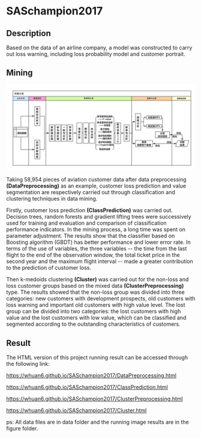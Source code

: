 # SASchampion2017

## Description
Based on the data of an airline company, a model was constructed to carry out loss warning, including loss probability model and customer portrait.

## Mining 
![Mining Process](https://github.com/whuan6/SASchampion2017/blob/master/miningProcess.png)

Taking 58,954 pieces of aviation customer data after data preprocessing **(DataPreprocessing)** as an example, customer loss prediction and value segmentation are respectively carried out through classification and clustering techniques in data mining.

Firstly, customer loss prediction **(ClassPrediction)** was carried out. Decision trees, random forests and gradient lifting trees were successively used for training and evaluation and comparison of classification performance indicators. In the mining process, a long time was spent on parameter adjustment. The results show that the classifier based on Boosting algorithm (GBDT) has better performance and lower error rate. In terms of the use of variables, the three variables -- the time from the last flight to the end of the observation window, the total ticket price in the second year and the maximum flight interval -- made a greater contribution to the prediction of customer loss.

Then k-medoids clustering **(Cluster)** was carried out for the non-loss and loss customer groups based on the mixed data **(ClusterPreprocessing)** type. The results showed that the non-loss group was divided into three categories: new customers with development prospects, old customers with loss warning and important old customers with high value level. The lost group can be divided into two categories: the lost customers with high value and the lost customers with low value, which can be classified and segmented according to the outstanding characteristics of customers.

## Result
The HTML version of this project running result can be accessed through the following link:

<https://whuan6.github.io/SASchampion2017/DataPreprocessing.html>

<https://whuan6.github.io/SASchampion2017/ClassPrediction.html>

<https://whuan6.github.io/SASchampion2017/ClusterPreprocessing.html>

<https://whuan6.github.io/SASchampion2017/Cluster.html>

ps: 
All data files are in data folder and the running image results are in the figure folder.
